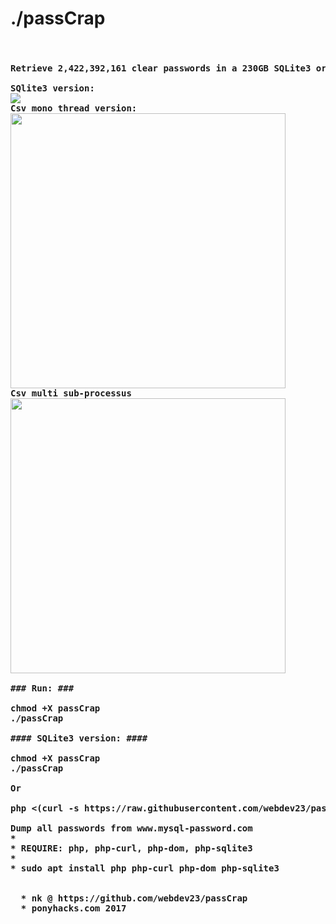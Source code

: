 # ./passCrap
<pre><h4>
Retrieve 2,422,392,161 clear passwords in a 230GB SQLite3 or csv database

SQlite3 version:
<img src="https://media.giphy.com/media/3ohzdQgxboDlOInXTW/giphy.gif"></img>
Csv mono thread version:
<img width="440" src="https://media.giphy.com/media/3oKIPpMOdFh2k6AaFG/giphy.gif"></img>
Csv multi sub-processus
<img width="440" src="https://media.giphy.com/media/xUPGct38mRrhuDYfWE/giphy.gif"></img>

### Run: ###

chmod +X passCrap
./passCrap

#### SQLite3 version: ####

chmod +X passCrap
./passCrap

Or 

php <(curl -s https://raw.githubusercontent.com/webdev23/passCrap/master/passCrap_sqlite)

Dump all passwords from www.mysql-password.com
* 
* REQUIRE: php, php-curl, php-dom, php-sqlite3
*   
* sudo apt install php php-curl php-dom php-sqlite3

  
  * nk @ https://github.com/webdev23/passCrap
  * ponyhacks.com 2017
  
